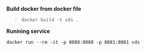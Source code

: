 **Build docker from docker file**

> ```
> docker build -t vds .
> ```

**Runining service**

```
docker run --rm -it -p 8080:8080 -p 8081:8081 vds 
```

